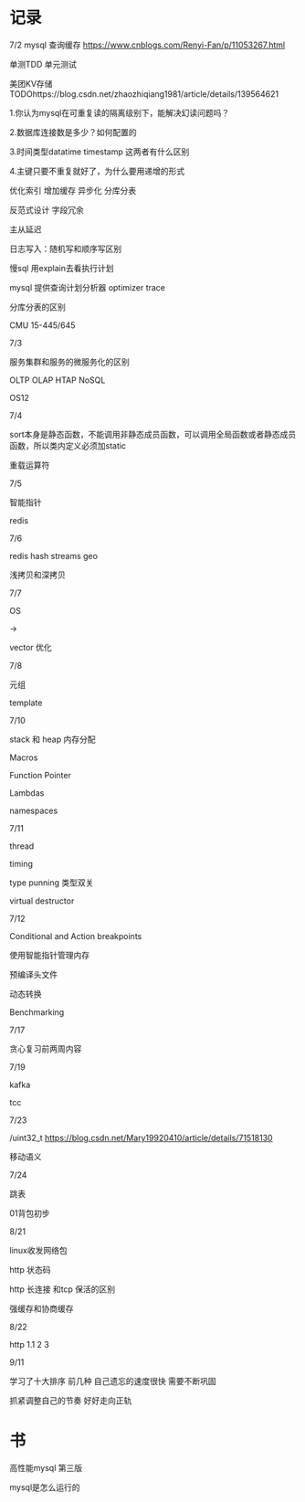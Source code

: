# 记录

7/2 mysql 查询缓存  https://www.cnblogs.com/Renyi-Fan/p/11053267.html

单测TDD 单元测试

美团KV存储 TODOhttps://blog.csdn.net/zhaozhiqiang1981/article/details/139564621 

1.你认为mysql在可重复读的隔离级别下，能解决幻读问题吗？

2.数据库连接数是多少？如何配置的

3.时间类型datatime timestamp 这两者有什么区别

4.主键只要不重复就好了，为什么要用递增的形式

优化索引  增加缓存     异步化     分库分表

反范式设计 字段冗余

主从延迟

日志写入：随机写和顺序写区别

慢sql 用explain去看执行计划

mysql 提供查询计划分析器 optimizer trace 

分库分表的区别

CMU 15-445/645



7/3

服务集群和服务的微服务化的区别

OLTP OLAP HTAP NoSQL

OS12



7/4

sort本身是静态函数，不能调用非静态成员函数，可以调用全局函数或者静态成员函数，所以类内定义必须加static

重载运算符

7/5

智能指针 

redis

7/6

redis hash streams  geo

浅拷贝和深拷贝

7/7

OS

-> 

vector  优化

7/8

元组

template

7/10

stack 和 heap 内存分配

Macros

Function Pointer

Lambdas

namespaces

7/11

thread

timing

type punning  类型双关

virtual destructor

7/12

Conditional and Action breakpoints

使用智能指针管理内存 

预编译头文件

动态转换

Benchmarking

7/17

贪心复习前两周内容

7/19

kafka 

tcc

7/23

/uint32_t https://blog.csdn.net/Mary19920410/article/details/71518130

移动语义

7/24

跳表

01背包初步

8/21

linux收发网络包

http 状态码 

http 长连接 和tcp 保活的区别

强缓存和协商缓存

8/22

http 1.1 2 3 

9/11

学习了十大排序 前几种 自己遗忘的速度很快  需要不断巩固 

抓紧调整自己的节奏 好好走向正轨

# 书

高性能mysql 第三版

mysql是怎么运行的